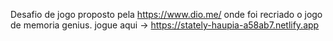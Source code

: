 Desafio de jogo proposto pela https://www.dio.me/ onde foi recriado o jogo de memoria genius.
jogue aqui -> https://stately-haupia-a58ab7.netlify.app
